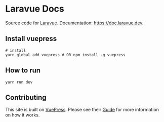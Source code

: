 # Laravue Docs

Source code for [Laravue](https://laravue.dev).
Documentation: https://doc.laravue.dev.

## Install vuepress
```
# install
yarn global add vuepress # OR npm install -g vuepress
```

## How to run

```
yarn run dev
```

## Contributing
This site is built on [VuePress](https://vuepress.vuejs.org/). Please see their [Guide](https://vuepress.vuejs.org/guide/) for more information on how it works.
